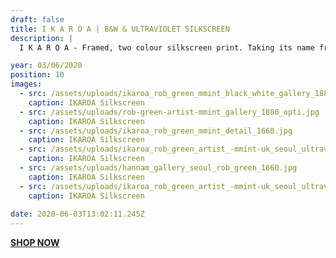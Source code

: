 ```yaml
---
draft: false
title: I K A R O A | B&W & ULTRAVIOLET SILKSCREEN
description: |
  I K A R O A - Framed, two colour silkscreen print. Taking its name from the Maori word for ‘the long fish that gave birth to all the stars in the Milky Way’ depicts a carp, bringing together Japanese and Maori culture within a retro framework.silkscreen print.

year: 03/06/2020
position: 10
images:
  - src: /assets/uploads/ikaroa_rob_green_mmint_black_white_gallery_1880_opti.jpg
    caption: IKAROA Silkscreen   
  - src: /assets/uploads/rob-green-artist-mmint_gallery_1880_opti.jpg
    caption: IKAROA Silkscreen
  - src: /assets/uploads/ikaroa_rob_green_mmint_detail_1660.jpg
    caption: IKAROA Silkscreen
  - src: /assets/uploads/ikaroa_rob_green_artist_-mmint-uk_seoul_ultraviolet_silkscreen_art_prints_hannam_1660.jpg
    caption: IKAROA Silkscreen
  - src: /assets/uploads/hannam_gallery_seoul_rob_green_1660.jpg
    caption: IKAROA Silkscreen 
  - src: /assets/uploads/ikaroa_rob_green_artist_-mmint-uk_seoul_ultraviolet_silkscreen_art_prints_ultraviolet_seoul_itaewon_1660.jpg
    caption: IKAROA Silkscreen
  
date: 2020-06-03T13:02:11.245Z
---
```


**[SHOP NOW](https://shop.mmint.uk/products/ikaroa-framed-print)**